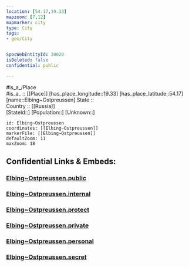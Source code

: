 ```yaml
---
location: [54.17,19.33] 
mapzoom: [7,12] 
mapmarker: city 
type: City
tags:
- geo/City


SpocWebEntityId: 30020
isDeleted: false
confidential: public

---
```

#is_a_/Place  
#is_a_ :: [[Place]] 
[has_place_longitude::19.33] 
[has_place_latitude::54.17] 
[name::Elbing~Ostpreussen] 
State ::  
Country :: [[Russia]]  
[StateId::] 
[Population::] 
[Unknown::] 


```leaflet
id: Elbing~Ostpreussen
coordinates: [[Elbing~Ostpreussen]] 
markerFile: [[Elbing~Ostpreussen]] 
defaultZoom: 11 
maxZoom: 18
```


## Confidential Links & Embeds: 

### [Elbing~Ostpreussen.public](/_public/\Earth\Continent\Europe\Europe~East\Poland\Provinces~Poland\Warmian-Masurian\CityElbing~Ostpreussen.public.md) 

### [Elbing~Ostpreussen.internal](/_internal/\Earth\Continent\Europe\Europe~East\Poland\Provinces~Poland\Warmian-Masurian\CityElbing~Ostpreussen.internal.md) 

### [Elbing~Ostpreussen.protect](/_protect/\Earth\Continent\Europe\Europe~East\Poland\Provinces~Poland\Warmian-Masurian\CityElbing~Ostpreussen.protect.md) 

### [Elbing~Ostpreussen.private](/_private/\Earth\Continent\Europe\Europe~East\Poland\Provinces~Poland\Warmian-Masurian\CityElbing~Ostpreussen.private.md) 

### [Elbing~Ostpreussen.personal](/_personal/\Earth\Continent\Europe\Europe~East\Poland\Provinces~Poland\Warmian-Masurian\CityElbing~Ostpreussen.personal.md) 

### [Elbing~Ostpreussen.secret](/_secret/\Earth\Continent\Europe\Europe~East\Poland\Provinces~Poland\Warmian-Masurian\CityElbing~Ostpreussen.secret.md)

